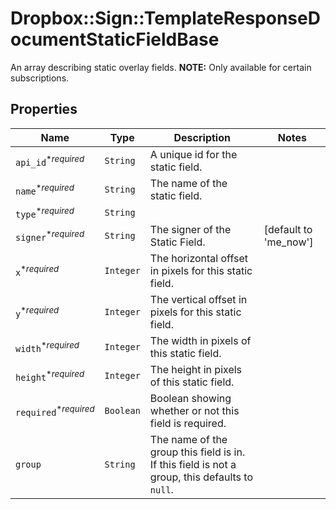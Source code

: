 # Dropbox::Sign::TemplateResponseDocumentStaticFieldBase

An array describing static overlay fields. **NOTE:** Only available for certain subscriptions.

## Properties

| Name | Type | Description | Notes |
| ---- | ---- | ----------- | ----- |
| `api_id`<sup>*_required_</sup> | ```String``` |  A unique id for the static field.  |  |
| `name`<sup>*_required_</sup> | ```String``` |  The name of the static field.  |  |
| `type`<sup>*_required_</sup> | ```String``` |    |  |
| `signer`<sup>*_required_</sup> | ```String``` |  The signer of the Static Field.  |  [default to 'me_now'] |
| `x`<sup>*_required_</sup> | ```Integer``` |  The horizontal offset in pixels for this static field.  |  |
| `y`<sup>*_required_</sup> | ```Integer``` |  The vertical offset in pixels for this static field.  |  |
| `width`<sup>*_required_</sup> | ```Integer``` |  The width in pixels of this static field.  |  |
| `height`<sup>*_required_</sup> | ```Integer``` |  The height in pixels of this static field.  |  |
| `required`<sup>*_required_</sup> | ```Boolean``` |  Boolean showing whether or not this field is required.  |  |
| `group` | ```String``` |  The name of the group this field is in. If this field is not a group, this defaults to `null`.  |  |

